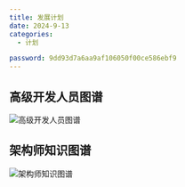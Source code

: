 ```yaml
---
title: 发展计划
date: 2024-9-13
categories:
  - 计划

password: 9dd93d7a6aa9af106050f00ce586ebf9
---
```


## 高级开发人员图谱
![高级开发人员图谱](https://substackcdn.com/image/fetch/w_1456,c_limit,f_webp,q_auto:good,fl_lossy/https%3A%2F%2Fsubstack-post-media.s3.amazonaws.com%2Fpublic%2Fimages%2F300e1cb0-9691-4516-8342-b2586595b771_1280x1562.gif)
## 架构师知识图谱
![架构师知识图谱](https://substackcdn.com/image/fetch/w_1456,c_limit,f_webp,q_auto:good,fl_lossy/https%3A%2F%2Fsubstack-post-media.s3.amazonaws.com%2Fpublic%2Fimages%2F5310e054-6284-4048-add2-8fea3efcba5e_1457x1536.gif)
